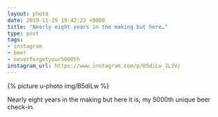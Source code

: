 ```yaml
---
layout: photo
date: 2019-11-29 19:42:23 +0000
title: "Nearly eight years in the making but here…"
type: post
tags:
- instagram
- beer
- neverforgetyour5000th
instagram_url: https://www.instagram.com/p/B5diLw_JL3V/
---
```


{% picture u-photo img/B5diLw %}

Nearly eight years in the making but here it is, my 5000th unique beer check-in.
